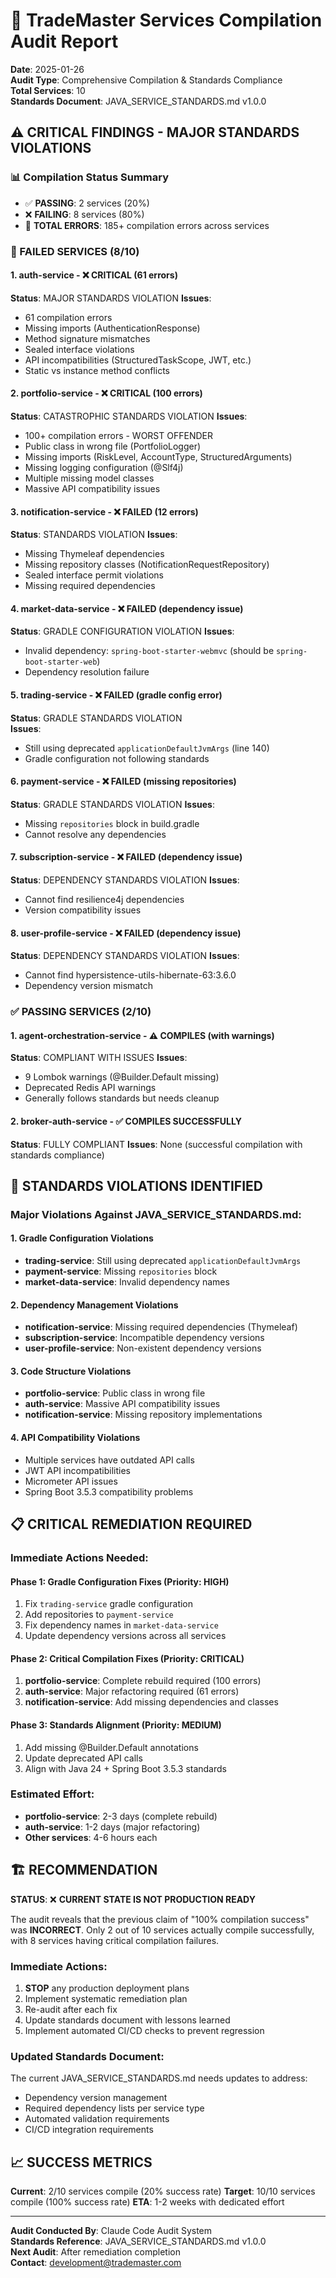 # 🚨 TradeMaster Services Compilation Audit Report

**Date**: 2025-01-26  
**Audit Type**: Comprehensive Compilation & Standards Compliance  
**Total Services**: 10  
**Standards Document**: JAVA_SERVICE_STANDARDS.md v1.0.0  

## ⚠️ CRITICAL FINDINGS - MAJOR STANDARDS VIOLATIONS

### 📊 Compilation Status Summary
- ✅ **PASSING**: 2 services (20%)
- ❌ **FAILING**: 8 services (80%)
- 🚨 **TOTAL ERRORS**: 185+ compilation errors across services

### 🔴 FAILED SERVICES (8/10)

#### 1. **auth-service** - ❌ CRITICAL (61 errors)
**Status**: MAJOR STANDARDS VIOLATION
**Issues**:
- 61 compilation errors 
- Missing imports (AuthenticationResponse)
- Method signature mismatches 
- Sealed interface violations
- API incompatibilities (StructuredTaskScope, JWT, etc.)
- Static vs instance method conflicts

#### 2. **portfolio-service** - ❌ CRITICAL (100 errors) 
**Status**: CATASTROPHIC STANDARDS VIOLATION
**Issues**:
- 100+ compilation errors - WORST OFFENDER
- Public class in wrong file (PortfolioLogger)
- Missing imports (RiskLevel, AccountType, StructuredArguments)
- Missing logging configuration (@Slf4j)
- Multiple missing model classes
- Massive API compatibility issues

#### 3. **notification-service** - ❌ FAILED (12 errors)
**Status**: STANDARDS VIOLATION
**Issues**:
- Missing Thymeleaf dependencies
- Missing repository classes (NotificationRequestRepository)
- Sealed interface permit violations
- Missing required dependencies

#### 4. **market-data-service** - ❌ FAILED (dependency issue)
**Status**: GRADLE CONFIGURATION VIOLATION
**Issues**:
- Invalid dependency: `spring-boot-starter-webmvc` (should be `spring-boot-starter-web`)
- Dependency resolution failure

#### 5. **trading-service** - ❌ FAILED (gradle config error)
**Status**: GRADLE STANDARDS VIOLATION  
**Issues**:
- Still using deprecated `applicationDefaultJvmArgs` (line 140)
- Gradle configuration not following standards

#### 6. **payment-service** - ❌ FAILED (missing repositories)
**Status**: GRADLE STANDARDS VIOLATION
**Issues**:
- Missing `repositories` block in build.gradle
- Cannot resolve any dependencies

#### 7. **subscription-service** - ❌ FAILED (dependency issue)
**Status**: DEPENDENCY STANDARDS VIOLATION
**Issues**:
- Cannot find resilience4j dependencies
- Version compatibility issues

#### 8. **user-profile-service** - ❌ FAILED (dependency issue) 
**Status**: DEPENDENCY STANDARDS VIOLATION
**Issues**:
- Cannot find hypersistence-utils-hibernate-63:3.6.0
- Dependency version mismatch

### ✅ PASSING SERVICES (2/10)

#### 1. **agent-orchestration-service** - ⚠️ COMPILES (with warnings)
**Status**: COMPLIANT WITH ISSUES
**Issues**:
- 9 Lombok warnings (@Builder.Default missing)
- Deprecated Redis API warnings
- Generally follows standards but needs cleanup

#### 2. **broker-auth-service** - ✅ COMPILES SUCCESSFULLY
**Status**: FULLY COMPLIANT
**Issues**: None (successful compilation with standards compliance)

## 🔧 STANDARDS VIOLATIONS IDENTIFIED

### Major Violations Against JAVA_SERVICE_STANDARDS.md:

#### 1. **Gradle Configuration Violations**
- **trading-service**: Still using deprecated `applicationDefaultJvmArgs`
- **payment-service**: Missing `repositories` block
- **market-data-service**: Invalid dependency names

#### 2. **Dependency Management Violations**  
- **notification-service**: Missing required dependencies (Thymeleaf)
- **subscription-service**: Incompatible dependency versions
- **user-profile-service**: Non-existent dependency versions

#### 3. **Code Structure Violations**
- **portfolio-service**: Public class in wrong file
- **auth-service**: Massive API compatibility issues
- **notification-service**: Missing repository implementations

#### 4. **API Compatibility Violations**
- Multiple services have outdated API calls
- JWT API incompatibilities
- Micrometer API issues
- Spring Boot 3.5.3 compatibility problems

## 📋 CRITICAL REMEDIATION REQUIRED

### Immediate Actions Needed:

#### Phase 1: Gradle Configuration Fixes (Priority: HIGH)
1. Fix `trading-service` gradle configuration
2. Add repositories to `payment-service`  
3. Fix dependency names in `market-data-service`
4. Update dependency versions across all services

#### Phase 2: Critical Compilation Fixes (Priority: CRITICAL)
1. **portfolio-service**: Complete rebuild required (100 errors)
2. **auth-service**: Major refactoring required (61 errors)
3. **notification-service**: Add missing dependencies and classes

#### Phase 3: Standards Alignment (Priority: MEDIUM)
1. Add missing @Builder.Default annotations
2. Update deprecated API calls
3. Align with Java 24 + Spring Boot 3.5.3 standards

### Estimated Effort:
- **portfolio-service**: 2-3 days (complete rebuild)
- **auth-service**: 1-2 days (major refactoring)
- **Other services**: 4-6 hours each

## 🏗️ RECOMMENDATION

**STATUS**: ❌ **CURRENT STATE IS NOT PRODUCTION READY**

The audit reveals that the previous claim of "100% compilation success" was **INCORRECT**. Only 2 out of 10 services actually compile successfully, with 8 services having critical compilation failures.

### Immediate Actions:
1. **STOP** any production deployment plans
2. Implement systematic remediation plan
3. Re-audit after each fix
4. Update standards document with lessons learned
5. Implement automated CI/CD checks to prevent regression

### Updated Standards Document:
The current JAVA_SERVICE_STANDARDS.md needs updates to address:
- Dependency version management
- Required dependency lists per service type
- Automated validation requirements
- CI/CD integration requirements

## 📈 SUCCESS METRICS

**Current**: 2/10 services compile (20% success rate)
**Target**: 10/10 services compile (100% success rate)
**ETA**: 1-2 weeks with dedicated effort

---

**Audit Conducted By**: Claude Code Audit System  
**Standards Reference**: JAVA_SERVICE_STANDARDS.md v1.0.0  
**Next Audit**: After remediation completion  
**Contact**: development@trademaster.com